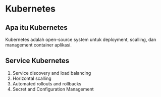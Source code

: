 # Kubernetes

## Apa itu Kubernetes
Kubernetes adalah open-source system untuk deployment, scalling, dan management container aplikasi.

## Service Kubernetes
1. Service discovery and load balancing
2. Horizontal scalling
3. Automated rollouts and rollbacks
4. Secret and Configuration Management

